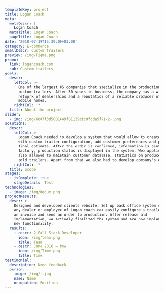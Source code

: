 ```yaml
---
templateKey: project
title: Logan Coach
meta:
  metaDescr: |
    Logan Coach
  metaTitle: Logan Coach
  pageTitle: Logan Coach
date: '2018-07-19T15:39:00+03:00'
category: E-commerce
smallDescr: Custom trailers
preview: /img/Figma.png
promo:
  link: logancoach.com
  sub: Custom trailers
goals:
  descr:
    leftCol: >-
      One of the largest US companies that specialize in the production of
      custom trailers. After 30 years in business, the company has a wide
      network of dealerships and a reputation of a reliable producer of unique
      mobile homes.
    rightCol: '*'
  title: About the project
slider:
  - img: /img/6007f3d5001649f81139c1c0fcda5f51-2-.png
solutions:
  descr:
    leftCol: >-
      Logan Coach needed to develop a system that would allow to create orders
      with custom trailer configuration, add customer preferences and provide
      final estimate. After the order is confirmed, information is sent to the
      factory, production status is displayed in the system. Web application
      also allowed to maintain customer database, statistics on produced and
      sold trailers. Apart from that we also had to develop company's web site.
    rightCol: '*'
  title: Scope
stages:
  - isComplete: true
    stageDetails: Test
technologies:
  - image: /img/Redux.png
projectResults:
  descr: >-
    Designed and developed clients website. Set up back office system so that
    any dealer or employee of Logan coach can easily configure a trailer, issue
    an invoice and send an order to production. After release and
    implementation, we actively finalized the system and are now implementing
    new functionality.
  results:
    - descr: 2 Full Stack Developer
      icon: /img/team.png
      title: Team
    - descr: June 2016 — Now
      icon: /img/Time.png
      title: Time
testimonial:
  description: Need feedback
  person:
    image: /img/1.jpg
    name: Name
    occupation: Position
---
```


